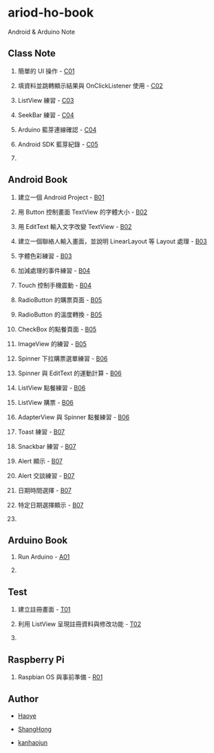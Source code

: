 # ariod-ho-book

Android & Arduino Note


## Class Note

1. 簡單的 UI 操作 - [C01](https://github.com/CodeMercs/ariod-ho-book/blob/master/Note/C01.md)

2. 填資料並跳轉顯示結果與 OnClickListener 使用 - [C02](https://github.com/CodeMercs/ariod-ho-book/blob/master/Note/C02.md)

3. ListView 練習 - [C03](https://github.com/CodeMercs/ariod-ho-book/blob/master/Note/C03.md)

4. SeekBar 練習 - [C04](https://github.com/CodeMercs/ariod-ho-book/blob/master/Note/C04.md)

5. Arduino 藍芽連線確認 - [C04](https://github.com/CodeMercs/ariod-ho-book/blob/master/Note/C04.md)

6. Android SDK 藍芽紀錄 - [C05](https://github.com/CodeMercs/ariod-ho-book/blob/master/Note/C05.md)

7.


## Android Book

1. 建立一個 Android Project - [B01](https://github.com/CodeMercs/ariod-ho-book/blob/master/Note/B01.md)

2. 用 Button 控制畫面 TextView 的字體大小 - [B02](https://github.com/CodeMercs/ariod-ho-book/blob/master/Note/B02.md)

3. 用 EditText 輸入文字改變 TextView - [B02](https://github.com/CodeMercs/ariod-ho-book/blob/master/Note/B02.md)

4. 建立一個聯絡人輸入畫面，並說明 LinearLayout 等 Layout 處理 - [B03](https://github.com/CodeMercs/ariod-ho-book/blob/master/Note/B03.md)

5. 字體色彩練習 - [B03](https://github.com/CodeMercs/ariod-ho-book/blob/master/Note/B03.md)

6. 加減處理的事件練習 - [B04](https://github.com/CodeMercs/ariod-ho-book/blob/master/Note/B04.md)

7. Touch 控制手機震動 - [B04](https://github.com/CodeMercs/ariod-ho-book/blob/master/Note/B04.md)
 
8. RadioButton 的購票頁面 - [B05](https://github.com/CodeMercs/ariod-ho-book/blob/master/Note/B05.md)

9. RadioButton 的溫度轉換 - [B05](https://github.com/CodeMercs/ariod-ho-book/blob/master/Note/B05.md)

10. CheckBox 的點餐頁面 - [B05](https://github.com/CodeMercs/ariod-ho-book/blob/master/Note/B05.md)

11. ImageView 的練習 - [B05](https://github.com/CodeMercs/ariod-ho-book/blob/master/Note/B05.md)

12. Spinner 下拉購票選單練習 - [B06](https://github.com/CodeMercs/ariod-ho-book/blob/master/Note/B06.md)

13. Spinner 與 EditText 的運動計算 - [B06](https://github.com/CodeMercs/ariod-ho-book/blob/master/Note/B06.md)

14. ListView 點餐練習 - [B06](https://github.com/CodeMercs/ariod-ho-book/blob/master/Note/B06.md)

15. ListView 購票 - [B06](https://github.com/CodeMercs/ariod-ho-book/blob/master/Note/B06.md)

16. AdapterView 與 Spinner 點餐練習 - [B06](https://github.com/CodeMercs/ariod-ho-book/blob/master/Note/B06.md)

17. Toast 練習 - [B07](https://github.com/CodeMercs/ariod-ho-book/blob/master/Note/B07.md)

18. Snackbar 練習 - [B07](https://github.com/CodeMercs/ariod-ho-book/blob/master/Note/B07.md)

19. Alert 顯示 - [B07](https://github.com/CodeMercs/ariod-ho-book/blob/master/Note/B07.md)

20. Alert 交談練習 - [B07](https://github.com/CodeMercs/ariod-ho-book/blob/master/Note/B07.md)

21. 日期時間選擇 - [B07](https://github.com/CodeMercs/ariod-ho-book/blob/master/Note/B07.md)

22. 特定日期選擇顯示 - [B07](https://github.com/CodeMercs/ariod-ho-book/blob/master/Note/B07.md)

23.


## Arduino Book

1. Run Arduino  - [A01](https://github.com/CodeMercs/ariod-ho-book/blob/master/Note/A01.md)

2.


## Test

1. 建立註冊畫面 - [T01](https://github.com/CodeMercs/ariod-ho-book/blob/master/Note/T01.md)

2. 利用 ListView 呈現註冊資料與修改功能  - [T02](https://github.com/CodeMercs/ariod-ho-book/blob/master/Note/T02.md)

3.


## Raspberry Pi

1. Raspbian OS 與事前準備 - [R01]()


## Author

- [Haoye](https://kancheng.github.io/)

- [ShangHong](https://github.com/ShangHong-CAI)

- [kanhaojun](https://github.com/kanhaojun)


